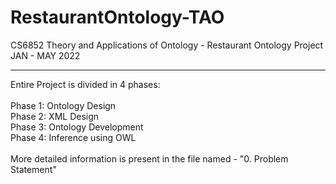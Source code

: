# RestaurantOntology-TAO
CS6852 Theory and Applications of Ontology - Restaurant Ontology Project<br>
JAN - MAY 2022
<hr>
Entire Project is divided in 4 phases: <br>
<br>
Phase 1: Ontology Design <br>
Phase 2: XML Design <br>
Phase 3: Ontology Development <br>
Phase 4: Inference using OWL <br>
<br>
More detailed information is present in the file named - "0. Problem Statement"
